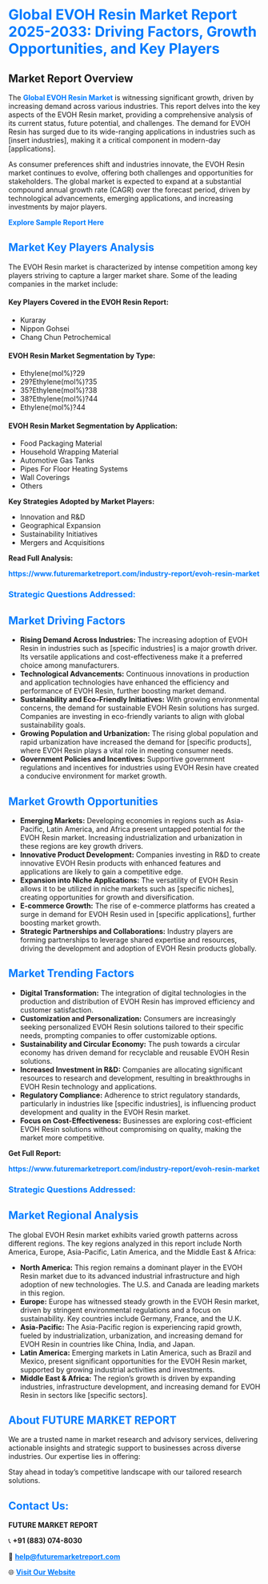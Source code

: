 <h1 style="color: #007BFF;">Global EVOH Resin Market Report 2025-2033: Driving Factors, Growth Opportunities, and Key Players</h1>

<section id="overview">
<h2>Market Report Overview</h2>
<p>The <a href="https://www.futuremarketreport.com/industry-report/evoh-resin-market" style="color: #007BFF; text-decoration: none;"><strong>Global EVOH Resin Market</strong></a> is witnessing significant growth, driven by increasing demand across various industries. This report delves into the key aspects of the EVOH Resin market, providing a comprehensive analysis of its current status, future potential, and challenges. The demand for EVOH Resin has surged due to its wide-ranging applications in industries such as [insert industries], making it a critical component in modern-day [applications].</p>
<p>As consumer preferences shift and industries innovate, the EVOH Resin market continues to evolve, offering both challenges and opportunities for stakeholders. The global market is expected to expand at a substantial compound annual growth rate (CAGR) over the forecast period, driven by technological advancements, emerging applications, and increasing investments by major players.</p>
</section>

<section id="overview">
<p><a href="https://www.futuremarketreport.com/request-sample/reportId=28197" style="color: #007BFF; text-decoration: none;"><strong>Explore Sample Report Here</strong></a></p>
</section>

<section id="key-players">
<h2 style="color: #007BFF;">Market Key Players Analysis</h2>
<p>The EVOH Resin market is characterized by intense competition among key players striving to capture a larger market share. Some of the leading companies in the market include:</p>
<h4>Key Players Covered in the EVOH Resin Report:</h4>
<ul><li>Kuraray</li><li>Nippon Gohsei</li><li>Chang Chun Petrochemical</li></ul>
<h4>EVOH Resin Market Segmentation by Type:</h4>
<ul><li>Ethylene(mol%)?29</li><li>29?Ethylene(mol%)?35</li><li>35?Ethylene(mol%)?38</li><li>38?Ethylene(mol%)?44</li><li>Ethylene(mol%)?44</li></ul>

<h4>EVOH Resin Market Segmentation by Application:</h4>
<ul><li>Food Packaging Material</li><li>Household Wrapping Material</li><li>Automotive Gas Tanks</li><li>Pipes For Floor Heating Systems</li><li>Wall Coverings</li><li>Others</li></ul>
<p><strong>Key Strategies Adopted by Market Players:</strong></p>
<ul>
<li>Innovation and R&D</li>
<li>Geographical Expansion</li>
<li>Sustainability Initiatives</li>
<li>Mergers and Acquisitions</li>
</ul>
</section>

<section>
<p><strong>Read Full Analysis: </strong></p><a href="https://www.futuremarketreport.com/industry-report/evoh-resin-market" style="color: #007BFF; text-decoration: none;"><strong>https://www.futuremarketreport.com/industry-report/evoh-resin-market</strong></a>
<h3 style="color: #007BFF;">Strategic Questions Addressed:</h3>
</section>

<section id="driving-factors">
<h2 style="color: #007BFF;">Market Driving Factors</h2>
<ul>
<li><strong>Rising Demand Across Industries:</strong> The increasing adoption of EVOH Resin in industries such as [specific industries] is a major growth driver. Its versatile applications and cost-effectiveness make it a preferred choice among manufacturers.</li>
<li><strong>Technological Advancements:</strong> Continuous innovations in production and application technologies have enhanced the efficiency and performance of EVOH Resin, further boosting market demand.</li>
<li><strong>Sustainability and Eco-Friendly Initiatives:</strong> With growing environmental concerns, the demand for sustainable EVOH Resin solutions has surged. Companies are investing in eco-friendly variants to align with global sustainability goals.</li>
<li><strong>Growing Population and Urbanization:</strong> The rising global population and rapid urbanization have increased the demand for [specific products], where EVOH Resin plays a vital role in meeting consumer needs.</li>
<li><strong>Government Policies and Incentives:</strong> Supportive government regulations and incentives for industries using EVOH Resin have created a conducive environment for market growth.</li>
</ul>
</section>

<section id="growth-opportunities">
<h2 style="color: #007BFF;">Market Growth Opportunities</h2>
<ul>
<li><strong>Emerging Markets:</strong> Developing economies in regions such as Asia-Pacific, Latin America, and Africa present untapped potential for the EVOH Resin market. Increasing industrialization and urbanization in these regions are key growth drivers.</li>
<li><strong>Innovative Product Development:</strong> Companies investing in R&D to create innovative EVOH Resin products with enhanced features and applications are likely to gain a competitive edge.</li>
<li><strong>Expansion into Niche Applications:</strong> The versatility of EVOH Resin allows it to be utilized in niche markets such as [specific niches], creating opportunities for growth and diversification.</li>
<li><strong>E-commerce Growth:</strong> The rise of e-commerce platforms has created a surge in demand for EVOH Resin used in [specific applications], further boosting market growth.</li>
<li><strong>Strategic Partnerships and Collaborations:</strong> Industry players are forming partnerships to leverage shared expertise and resources, driving the development and adoption of EVOH Resin products globally.</li>
</ul>
</section>

<section id="trending-factors">
<h2 style="color: #007BFF;">Market Trending Factors</h2>
<ul>
<li><strong>Digital Transformation:</strong> The integration of digital technologies in the production and distribution of EVOH Resin has improved efficiency and customer satisfaction.</li>
<li><strong>Customization and Personalization:</strong> Consumers are increasingly seeking personalized EVOH Resin solutions tailored to their specific needs, prompting companies to offer customizable options.</li>
<li><strong>Sustainability and Circular Economy:</strong> The push towards a circular economy has driven demand for recyclable and reusable EVOH Resin solutions.</li>
<li><strong>Increased Investment in R&D:</strong> Companies are allocating significant resources to research and development, resulting in breakthroughs in EVOH Resin technology and applications.</li>
<li><strong>Regulatory Compliance:</strong> Adherence to strict regulatory standards, particularly in industries like [specific industries], is influencing product development and quality in the EVOH Resin market.</li>
<li><strong>Focus on Cost-Effectiveness:</strong> Businesses are exploring cost-efficient EVOH Resin solutions without compromising on quality, making the market more competitive.</li>
</ul>
</section>

<section>
<p><strong>Get Full Report: </strong></p><a href="https://www.futuremarketreport.com/industry-report/evoh-resin-market" style="color: #007BFF; text-decoration: none;"><strong>https://www.futuremarketreport.com/industry-report/evoh-resin-market</strong></a>
<h3 style="color: #007BFF;">Strategic Questions Addressed:</h3>
</section>


<section id="regional-analysis">
<h2 style="color: #007BFF;">Market Regional Analysis</h2>
<p>The global EVOH Resin market exhibits varied growth patterns across different regions. The key regions analyzed in this report include North America, Europe, Asia-Pacific, Latin America, and the Middle East & Africa:</p>
<ul>
<li><strong>North America:</strong> This region remains a dominant player in the EVOH Resin market due to its advanced industrial infrastructure and high adoption of new technologies. The U.S. and Canada are leading markets in this region.</li>
<li><strong>Europe:</strong> Europe has witnessed steady growth in the EVOH Resin market, driven by stringent environmental regulations and a focus on sustainability. Key countries include Germany, France, and the U.K.</li>
<li><strong>Asia-Pacific:</strong> The Asia-Pacific region is experiencing rapid growth, fueled by industrialization, urbanization, and increasing demand for EVOH Resin in countries like China, India, and Japan.</li>
<li><strong>Latin America:</strong> Emerging markets in Latin America, such as Brazil and Mexico, present significant opportunities for the EVOH Resin market, supported by growing industrial activities and investments.</li>
<li><strong>Middle East & Africa:</strong> The region’s growth is driven by expanding industries, infrastructure development, and increasing demand for EVOH Resin in sectors like [specific sectors].</li>
</ul>
</section>

<footer>
<h2 style="color: #007BFF;">About FUTURE MARKET REPORT</h2>
<p>We are a trusted name in market research and advisory services, delivering actionable insights and strategic support to businesses across diverse industries. Our expertise lies in offering:</p>

<p>Stay ahead in today’s competitive landscape with our tailored research solutions.</p>

<h2 style="color: #007BFF;">Contact Us:</h2>
<p><strong>FUTURE MARKET REPORT</strong></p>
<p>📞 <strong>+91 (883) 074-8030</strong></p>
<p>📧 <strong><a href="mailto:help@futuremarketreport.com" style="color: #007BFF;">help@futuremarketreport.com</a></strong></p>
<p>🌐 <strong><a href="https://www.futuremarketreport.com/" style="color: #007BFF;">Visit Our Website</a></strong></p>
</footer>